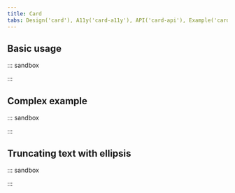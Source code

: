 ```yaml
---
title: Card
tabs: Design('card'), A11y('card-a11y'), API('card-api'), Example('card-code'), Changelog('card-changelog')
---
```

## Basic usage

::: sandbox

<script lang="tsx">
  export Demo from './examples/basic_example.tsx';
</script>

:::

## Complex example

::: sandbox

<script lang="tsx">
  export Demo from './examples/complex_example.tsx';
</script>

:::

<!-- ## Card layout for tables

::: sandbox

<script lang="tsx">
  export Demo from './examples/card_layout_for_tables.tsx';
</script>

::: -->

## Truncating text with ellipsis

::: sandbox

<script lang="tsx">
  export Demo from './examples/ellipsis.tsx';
</script>

:::
